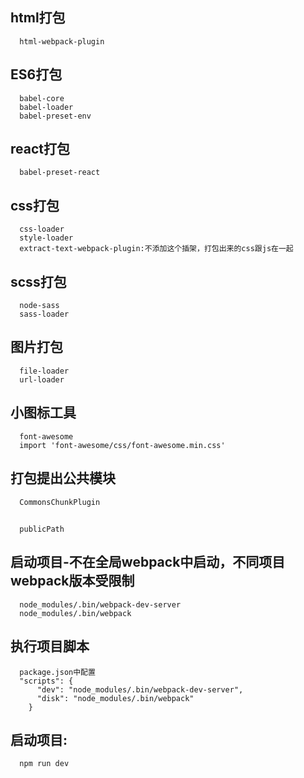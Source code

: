 ## html打包
```
  html-webpack-plugin
```
## ES6打包
```
  babel-core
  babel-loader
  babel-preset-env
```
## react打包
```
  babel-preset-react
```
## css打包
```
  css-loader
  style-loader
  extract-text-webpack-plugin:不添加这个插架，打包出来的css跟js在一起
```
## scss打包
```
  node-sass
  sass-loader
```
## 图片打包
```
  file-loader
  url-loader
```
## 小图标工具
```
  font-awesome
  import 'font-awesome/css/font-awesome.min.css'
```
## 打包提出公共模块
```
  CommonsChunkPlugin
```
##
```
  publicPath
```
## 启动项目-不在全局webpack中启动，不同项目webpack版本受限制
```
  node_modules/.bin/webpack-dev-server
  node_modules/.bin/webpack
```
## 执行项目脚本
```
  package.json中配置
  "scripts": {
      "dev": "node_modules/.bin/webpack-dev-server",
      "disk": "node_modules/.bin/webpack"
    }
```
## 启动项目:
```
  npm run dev
```
